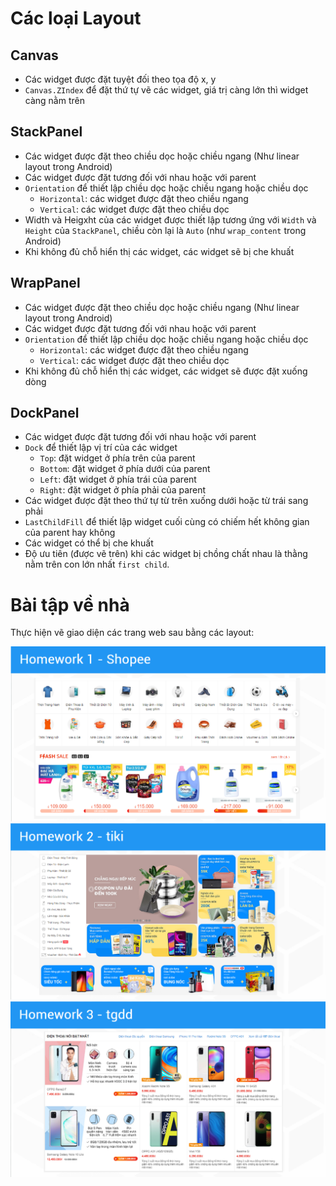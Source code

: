 # Các loại Layout

## Canvas
- Các widget được đặt tuyệt đối theo tọa độ x, y
- `Canvas.ZIndex` để đặt thứ tự vẽ các widget, giá trị càng lớn thì widget càng nằm trên

## StackPanel
- Các widget được đặt theo chiều dọc hoặc chiều ngang (Như linear layout trong Android)
- Các widget được đặt tương đối với nhau hoặc với parent
- `Orientation` để thiết lập chiều dọc hoặc chiều ngang hoặc chiều dọc
    - `Horizontal`: các widget được đặt theo chiều ngang
    - `Vertical`: các widget được đặt theo chiều dọc
- Width và Heigxht của các widget được thiết lập tương ứng với `Width` và `Height` của `StackPanel`, chiều còn lại là `Auto` (như `wrap_content` trong Android) 
- Khi không đủ chỗ hiển thị các widget, các widget sẽ bị che khuất

## WrapPanel
- Các widget được đặt theo chiều dọc hoặc chiều ngang (Như linear layout trong Android)
- Các widget được đặt tương đối với nhau hoặc với parent
- `Orientation` để thiết lập chiều dọc hoặc chiều ngang hoặc chiều dọc
    - `Horizontal`: các widget được đặt theo chiều ngang
    - `Vertical`: các widget được đặt theo chiều dọc
- Khi không đủ chỗ hiển thị các widget, các widget sẽ được đặt xuống dòng

## DockPanel
- Các widget được đặt tương đối với nhau hoặc với parent
- `Dock` để thiết lập vị trí của các widget
    - `Top`: đặt widget ở phía trên của parent
    - `Bottom`: đặt widget ở phía dưới của parent
    - `Left`: đặt widget ở phía trái của parent
    - `Right`: đặt widget ở phía phải của parent
- Các widget được đặt theo thứ tự từ trên xuống dưới hoặc từ trái sang phải
- `LastChildFill` để thiết lập widget cuối cùng có chiếm hết không gian của parent hay không
- Các widget có thể bị che khuất
- Độ ưu tiên (được vẽ trên) khi các widget bị chồng chất nhau là thằng nằm trên con lớn nhất `first child`.

# Bài tập về nhà
Thực hiện vẽ giao diện các trang web sau bằng các layout:
  
  <img src="../Img/w3_panel_hw1.png">
  <img src="../Img/w3_panel_hw2.png">
  <img src="../Img/w3_panel_hw3.png">